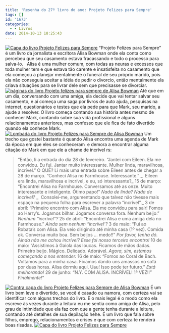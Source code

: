 ```yaml
---
title: 'Resenha do 27º livro do ano: Projeto Felizes para Sempre'
tags: []
id: '1673'
categories:
  - - Livros
date: 2014-10-13 18:25:43
---
```


 [![Capa do livro Projeto Felizes para Sempre](/images/2014/10/DSC03222.jpg)](/images/2014/10/DSC03222.jpg) “Projeto Felizes para Sempre” é um livro da jornalista e escritora Alisa Bowman onde ela conta como percebeu que seu casamento estava fracassando e todo o processo para salva-lo.   Alisa é uma mulher comum, com todas as neuras e excessos que toda mulher tem e que estava tão carente e insatisfeita no casamento que ela começou a planejar mentalmente o funeral de seu próprio marido, pois ela não conseguia aceitar a idéia de pedir o divorcio, então mentalmente ela criava situações para se livrar dele sem que precisasse se divorciar. [![páginas do livro Projeto felizes para sempre de Alisa Bowman ](/images/2014/10/DSC03225.jpg)](/images/2014/10/DSC03225.jpg) Até que em um dia, conversando com uma amiga, ela decide que vai tentar salvar seu casamento, e aí começa uma saga por livros de auto ajuda, pesquisas na internet, questionários e testes que ela pede para que Mark, seu marido, a ajude a resolver. O livro começa contando sua história antes mesmo de conhecer Mark, contando sobre sua vida profissional e alguns relacionamentos anteriores, mas confesso que ele fica de fato divertido quando ela conhece Mark. [![Lombada do livro Projeto Felizes para Sempre de Alisa Bowman](/images/2014/10/DSC03223.jpg)](/images/2014/10/DSC03223.jpg) Um trecho que gostei bastante é quando Alisa encontra uma agenda de Mark da época em que eles se conheceram  e demora a encontrar alguma citação do Mark em que ele a chame de incrível rs:

> “Então, li a entrada do dia 28 de fevereiro. “Jantei com Eileen. Ela me convidou. Eu fui. Jantar muito interessante. Mulher linda, maravilhosa, incrível.” O QUÊ? Li mais uma entrada sobre Eileen antes de chegar a 28 de março. “Conheci Alisa no Farmhouse. Interessante.” _  Eileen era linda, maravilhosa e incrível, e eu, só interessante?_ 15 de março: “Encontrei Alisa no Farmhouse. Conversamos até as onze. Muito interessante e inteligente. Ótimo papo!” _Nada de linda? Nada de incrível?_ _  Consolei-me, argumentando que talvez não tivesse mais espaço na pequena folha para escrever a palavra “incrível”._ 3 de abril: “Primeiro encontro com Alisa. Ela me convidou para sair! Fomos ao Harry’s. Jogamos bilhar. Jogamos conversa fora. Nenhum beijo.” _Nenhum “incrível”?_ 25 de abril: “Encontrei Alisa e uma amiga dela no Farmhouse.” _Ainda sem nenhum “incrível’?_ 3 de maio: “Fui ao Robata’s com Alisa. Ela veio dirigindo até minha casa (1º vez). Comida ok. Conversa muito boa. Sem beijos ... medo!!” _Por favor, tenha dó. Ainda não me achou incrível? Esse foi nosso terceiro encontro!_ 10 de maio: “Assistimos à Gaiola das loucas. Ficamos de mãos dadas. Primeiro beijo. Mágico. Delicado. Adorável. _Agora, sim, estamos começando a nos entender._ 16 de maio: “Fomos ao Coral de Bach. Voltamos para a minha casa. Ficamos dando uns amassos no sofá por duas horas. Alisa dormiu aqui. Uau! Isso pode ter futuro.” _Está melhorando!_ 29 de junho: “N.Y. COM ALISA. INCRÍVEL! 1ª VEZ!!” _Finalmente!_”

 [![Contra capa do livro Projeto Felizes para Sempre de Alisa Bowman](/images/2014/10/DSC03224.jpg)](/images/2014/10/DSC03224.jpg) É um livro bem leve e divertido, se você é casado ou namora, com certeza vai se identificar com alguns trechos do livro. E o mais legal é o modo como ela escreve às vezes durante a leitura eu me sentia como amiga de Alisa, pelo grau de intimidade que ela faz com que a gente tenha durante a leitura, contando até detalhes de sua depilação hehe. É um livro que fala sobre filhos, emprego, relacionamentos e crises e que com certeza te renderá boas risadas. [![Capa do livro Projeto Felizes para Sempre ](/images/2014/10/DSC03227.jpg)](/images/2014/10/DSC03227.jpg)
